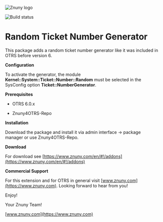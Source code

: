 ![Znuny logo](https://www.znuny.com/assets/images/logo_small.png)


![Build status](https://badge.proxy.znuny.com/Znuny4OTRS-RandomTicketNumberGenerator/master)

Random Ticket Number Generator
=================

This package adds a random ticket number generator like it was included in OTRS before version 6.

**Configuration**

To activate the generator, the module __Kernel::System::Ticket::Number::Random__ must be selected in the SysConfig option __Ticket::NumberGenerator__.

**Prerequisites**

- OTRS 6.0.x

- Znuny4OTRS-Repo

**Installation**

Download the package and install it via admin interface -> package manager or use Znuny4OTRS-Repo.

**Download**

For download see [https://www.znuny.com/en/#!/addons](https://www.znuny.com/en/#!/addons)

**Commercial Support**

For this extension and for OTRS in general visit [www.znuny.com](https://www.znuny.com). Looking forward to hear from you!

Enjoy!

Your Znuny Team!

[www.znuny.com](https://www.znuny.com)
